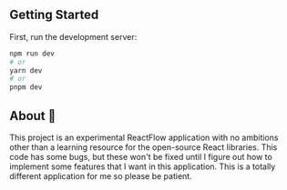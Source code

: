 ## Getting Started

First, run the development server:

```bash
npm run dev
# or
yarn dev
# or
pnpm dev
```

## About :dizzy:

This project is an experimental ReactFlow application with no ambitions other than a learning resource for the open-source React libraries.
This code has some bugs, but these won't be fixed until I figure out how to implement some features that I want in this application. This is a totally different application for me so please be patient.
